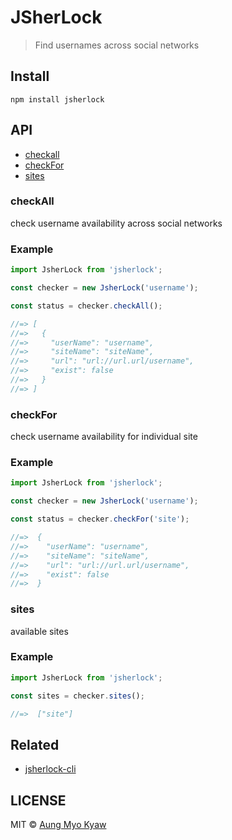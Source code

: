 # JSherLock

> Find usernames across social networks

## Install

```shell
npm install jsherlock
```

## API

- [ checkall ](#checkAll)
- [ checkFor ](#checkFor)
- [ sites ](#sites)

### checkAll

check username availability across social networks

### Example

```javascript
import JsherLock from 'jsherlock';

const checker = new JsherLock('username');

const status = checker.checkAll();

//=> [
//=>   {
//=>     "userName": "username",
//=>     "siteName": "siteName",
//=>     "url": "url://url.url/username",
//=>     "exist": false
//=>   }
//=> ]
```

### checkFor

check username availability for individual site

### Example

```javascript
import JsherLock from 'jsherlock';

const checker = new JsherLock('username');

const status = checker.checkFor('site');

//=>  {
//=>    "userName": "username",
//=>    "siteName": "siteName",
//=>    "url": "url://url.url/username",
//=>    "exist": false
//=>  }
```

### sites

available sites

### Example

```javascript
import JsherLock from 'jsherlock';

const sites = checker.sites();

//=>  ["site"]
```

## Related

- [ jsherlock-cli ][jsherlock-cli]

## LICENSE

MIT © [Aung Myo Kyaw](https://github.com/AungMyoKyaw)

[jsherlock-cli]: https://github.com/AungMyoKyaw/jsherlock-cli
